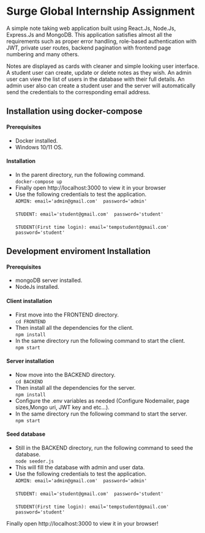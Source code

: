 # Surge Global Internship Assignment 

A simple note taking web application built using React.Js, Node.Js, Express.Js and MongoDB. This application satisfies almost all the requirements such as proper error handling, role-based authentication with JWT, private user routes, backend pagination with frontend page numbering and many others. 

Notes are displayed as cards with cleaner and simple looking user interface. A student user can create, update or delete notes as they wish. An admin user can view the list of users in the database with their full details. An admin user also can create a student user and the server will automatically send the credentials to the corresponding email address.

## Installation using docker-compose 

#### Prerequisites
* Docker installed.
* Windows 10/11 OS.

#### Installation

* In the parent directory, run the following command.<br>`docker-compose up`</br>
* Finally open http://localhost:3000 to view it in your browser
* Use the following credentials to test the application.<br>`ADMIN: email='admin@gmail.com'  password='admin'`</br><br>`STUDENT: email='student@gmail.com'  password='student'`</br><br>`STUDENT(First time login): email='tempstudent@gmail.com'  password='student'`</br>





## Development enviroment Installation 

#### Prerequisites
* mongoDB server installed.
* NodeJs installed.

#### Client installation
* First move into the FRONTEND directory.<br>`cd FRONTEND`</br>
* Then install all the dependencies for the client.<br>`npm install`</br>
* In the same directory run the following command to start the client.<br>`npm start`</br>

#### Server installation
* Now move into the BACKEND directory.<br>`cd BACKEND`</br>
* Then install all the dependencies for the server.<br>`npm install`</br>
* Configure the .env variables as needed (Configure Nodemailer, page sizes,Mongo uri, JWT key and etc...).
* In the same directory run the following command to start the server.<br>`npm start`</br>

#### Seed database
* Still in the BACKEND directory, run the following command to seed the database.<br>`node seeder.js`</br>
* This will fill the database with admin and user data.
* Use the following credentials to test the application.<br>`ADMIN: email='admin@gmail.com'  password='admin'`</br><br>`STUDENT: email='student@gmail.com'  password='student'`</br><br>`STUDENT(First time login): email='tempstudent@gmail.com'  password='student'`</br>

Finally open http://localhost:3000 to view it in your browser!


